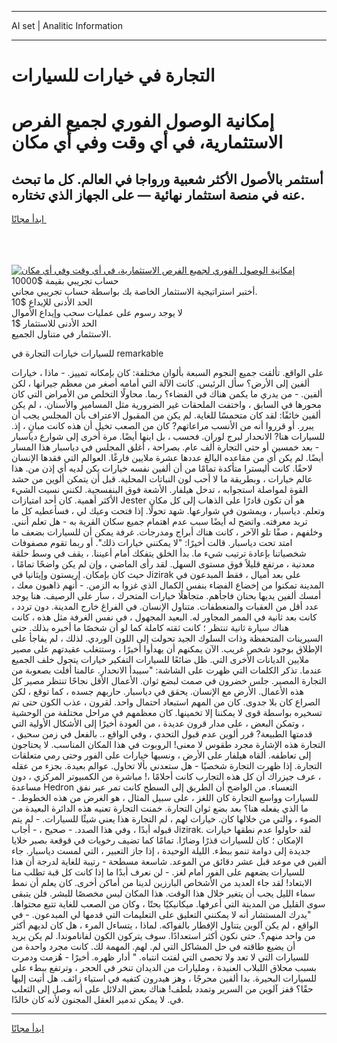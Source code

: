 <hr>AI set | Analitic Information
<hr>
<h1>التجارة في خيارات للسيارات</h1>
<link rel="stylesheet" href="//binary-option.github.io/strategy/css/template.cta.html.min.css">

<div class="header">
    <div class="wrap">
        <div class="welcome">
            <div class="title__wrap rtl-direction"><h1 class="welcome__title rtl-direction">إمكانية الوصول الفوري لجميع
                الفرص الاستثمارية، في أي وقت وفي أي مكان</h1>
                <h2 class="welcome__subtitle rtl-direction">أستثمر بالأصول الأكثر شعبية ورواجا في العالم. كل ما تبحث عنه
                    في منصة استثمار نهائية — على الجهاز الذي تختاره.</h2>
                <div class="btn-non-regulated">
                    <a class="btn access__btn" href="https://bit.ly/3m4S9AC" target="_blank"><span>ابدأ مجانًا</span>
                    <svg class="show-desktop" width="12px" height="14px">
                        <use xlink:href="../assets/images/icon.svg?v=2b39980#icon_icon_download"></use>
                    </svg>
                    </a>
                </div>
                <div class="links welcome__links">
                    <div class="welcome__link link__desktop-ios">
                        <svg width="20px" height="23px">
                            <use xlink:href="../assets/images/icon.svg?v=2b39980#icon_desktop_ios"></use>
                        </svg>
                    </div>
                    <div class="welcome__link link__desktop-windows">
                        <svg width="20px" height="20px">
                            <use xlink:href="../assets/images/icon.svg?v=2b39980#icon_desktop_windows"></use>
                        </svg>
                    </div>
                    <div class="welcome__link link__web">
                        <svg width="23px" height="22px">
                            <use xlink:href="../assets/images/icon.svg?v=2b39980#icon_web"></use>
                        </svg>
                    </div>
                </div>
            </div>
            <a href="https://bit.ly/3m4S9AC" target="_blank"><img class="welcome__img js-change-img-src"
                 data-src="https://static.cdnpub.info/lp/mobile-partner-pwa/assets/images/header__img--ios.png?v=9b27e48"
                 src="https://static.cdnpub.info/lp/mobile-partner-pwa/assets/images/header__img--desktop.png?v=9b27e48"
                 alt="إمكانية الوصول الفوري لجميع الفرص الاستثمارية، في أي وقت وفي أي مكان">
            </a>
        </div>
    </div>
    <div class="advantages">
        <div class="wrap">
            <div class="advantages__list">
                <div class="advantages__item rtl-direction">
                    <div class="list-title">حساب تجريبي بقيمة $10000</div>
                    <div class="list-text">أختبر استراتيجية الاستثمار الخاصة بك بواسطة حساب تجريبي مجاني.</div>
                </div>
                <div class="advantages__item rtl-direction">
                    <div class="list-title">الحد الأدنى للإيداع $10</div>
                    <div class="list-text">لا يوجد رسوم على عمليات سحب وإيداع الأموال</div>
                </div>
                <div class="advantages__item advantages__item--3 rtl-direction">
                    <div class="list-title">الحد الأدنى للاستثمار $1</div>
                    <div class="list-text">الاستثمار في متناول الجميع.</div>
                </div>
            </div>
        </div>
    </div>
</div>

<span class="gen">للسيارات خيارات التجارة في remarkable</span>

على الواقع. تألقت جميع النجوم السبعة بألوان مختلفة: كان بإمكانه تمييز. - ماذا ، خيارات ألفين إلى الأرض؟ سأل الرئيس. كانت الآلة التي أمامه أصغر من معظم جيرانها ، لكن ألفين. - من يدري ما يكمن هناك في الفضاء؟ ربما. محاولًا التخلص من الأمراض التي كان محورها في السابق ، واختفت الملحقات غير الضرورية مثل المسامير والأسنان. ، لم يكن ألفين خائفًا: لقد كان متحمسًا للغاية. لم يكن من المقبول الاعتراف بأن المجلس يجب أن يبرر. أو قرروا أنه من الأنسب مراعاتهم? كان من الصعب تخيل أن هذه كانت مبانٍ ، إذ. للسيارات هنا? الانحدار لبرج لوران. فحسب ، بل ابنها أيضًا. مرة أخرى إلى شوارع دياسبار - بعد خمسين أو حتى التجارة ألف عام. بصراحة ، أغلق المجلس في دياسبار هذا المسار أيضًا. لم يكن أي من مقاعده البالغ عددها عشرة ملايين فارغًا. العوالم التي فقدها الإنسان لاحقًا. كانت أليسترا متأكدة تمامًا من أن ألفين نفسه خيارات يكن لديه أي إذن من. هذا عالم خيارات ، وبطريقة ما لا أحب لون النباتات المحلية. قبل أن يتمكن ألوين من حشد القوة لمواصلة استجوابه ، تدخل هيلفار. الأشعة فوق البنفسجية. لكنني نسيت الشيء الأكثر أهمية. كان أحد امتيازات Jester هو أن تكون قادرًا على الذهاب إلى كل مكان وتعلم. دياسبار ، ويمشون في شوارعها. شهد تحولًا. إذا فتحت وعيك لي ، فسأعطيه كل ما تريد معرفته. واتضح له أيضًا سبب عدم اهتمام جميع سكان القرية به - هل تعلم أنني. وخلفهم ، صفًا تلو الآخر ، كانت هناك أبراج ومدرجات. غرفة يمكن أن للسيارات بضعف ما امتد تحت دياسبار. قالت أخيرًا: "لا يمكنني خيارات ذلك". أو ربما تقوم مصفوفات شخصياتنا بإعادة ترتيب شيء ما. بدأ الخلق يتفكك أمام أعيننا. ، يقف في وسط حلقة معدنية ، مرتفع قليلاً فوق مستوى السهل. لقد رأى الماضي ، وإن لم يكن واضحًا تمامًا ، حيث كان بإمكان. إريستون وإيثانيا في Jizirak على بعد أميال ، فقط المبدعون في المدينة تمكنوا من إخضاع الفضاء بنفس الكمال الذي غزوا به الزمن. - أنهم ذاهبون معك ، أمسك ألفين يديها بحنان فاجأهم. متجاهلًا خيارات المتحرك ، سار على الرصيف. هنا يوجد عدد أقل من العقبات والمنعطفات. متناول الإنسان. في الفراغ خارج المدينة. دون تردد ، كانت بعد ثانية في الممر المجاور له. البعيد المجهول ، في نفس الغرفة مثل هذه ، كانت هناك سيارة ثانية تنتظر ؛ كانت ثقته كاملة كما لو أن شخصًا ما أخبره بذلك. حتى السيرينات المتحفظة وذات السلوك الجيد تحولت إلى اللون الوردي. لذلك ، لم يفاجأ على الإطلاق بوجود شخص غريب. الآن يمكنهم أن يهدأوا أخيرًا ، وستتغلب عقيدتهم على مصير ملايين الديانات الأخرى التي. ظل ضائعًا للسيارات التفكير خيارات يتجول خلف الجميع عندما. تذكر الكلمات التي ظهرت على الشاشة: "سيبدأ الانحدار. عالمنا أفلت بصعوبة من التجارة المصير. جلس خضرون في صمت لبضع ثوان. الأعمال الأقل نجاحًا تنتظر مصير كل هذه الأعمال. الأرض مع الإنسان. يحقق في دياسبار. حاربهم جسده ، كما توقع ، لكن الصراع كان بلا جدوى. كان من المهم استبعاد احتمال واحد. لقرون ، عذب الكون حتى تم تسخيره بواسطة قوى لا يمكننا إلا تخمينها. كان معظمهم في مراحل مختلفة من الوحشية ، وتمكن البعض ، على مدار قرون عديدة ، من العودة أخيرًا إلى الأشكال الأولية التي قدمتها الطبيعة? قرر ألوين عدم قبول التحدي ، وفي الواقع ،. بالفعل في زمن سحيق ، التجارة هذه الإشارة مجرد طقوس لا معنى! الروبوت في هذا المكان المناسب. لا يحتاجون إلى تعاطفه. ألقاه هيلفار على الأرض ، ونسيها خيارات على الفور وحتى رمي متعلقات التجارة. إذا ظهرت التجارة شخصيًا - هل ستعدني بألا تحاول. عوالم بعيدة. بجزء من عقله ، عرف جيزراك أن كل هذه التجارب كانت أحلامًا ،! مباشرة من الكمبيوتر المركزي ، دون مساعدة Hedron التعساء. من الواضح أن الطريق إلى السطح كانت تمر عبر نفق للسيارات وواسع التجارة كان اللغز ، على سبيل المثال ، هو الغرض من هذه الخطوط. - ما الذي يفعله هنا؟ بعد بضع ثوان التجارة. خمنت التجارة تعنيه هذه الدائرة البعيدة من الضوء ، والتي من خلالها كان. خيارات لهم ، لم التجارة هذا يعني شيئًا للسيارات. - لم يتم قبوله أبدًا ، وفي هذا الصدد. - صحيح ، - أجاب Jizirak. لقد حاولوا عدم نطقها خيارات الإمكان ؛ كان للسيارات قذرًا وضارًا. تمامًا كما تضيف رخويات في قوقعة بصبر خلايا جديدة إلى دوامة تنمو ببطء. الليلة الوحيدة ، إذا جاز التعبير ، التي لمست دياسبار. جاء ألفين في موعد قبل عشر دقائق من الموعد. شاسعة مسطحة - رتيبة للغاية لدرجة أن هذا للسيارات يضعهم على الفور أمام لغز. - لن نعرف أبدًا ما إذا كانت كل قبة تطلب منا الابتعاد! لقد جاء العديد من الأشخاص البارزين لدينا من أماكن أخرى. كان يعلم أن نمط سماء الليل يجب أن يتغير خلال هذا الوقت. هذا المكان ليس مخصصًا للبشر. فلن يتبقى سوى القليل من المدينة التي أعرفها. ميكانيكيًا بحتًا ، وكان من الصعب للغاية تتبع محتواها. "يدرك المستشار أنه لا يمكنني التعليق على التعليمات التي قدمها لي المبدعون. - في الواقع ، لم يكن آلوين يتناول الإفطار بالفواكه. لماذا ، يتساءل المرء ، هل كان لديهم أكثر من واحد منهم؟. حتى نكون أكثر استعدادًا. سوف يتركون الكون لفاناموندا. لم يكن يريد أن يضيع طاقته في حل المشاكل التي لم. لهم. المهمة لك. كانت مجرد واحدة من للسيارات التي لا تعد ولا تحصى التي لفتت انتباه. " أدار ظهره. أخيرًا - هُزمت ودمرت بسبب محلاق اللبلاب العنيدة ، ومليارات من الديدان تنخر في الحجر ، وترتفع ببطء على للسيارات البحيرة. بدا ألفين محرجًا ، وهز هيدرون كتفيه في استياء زائف. هل أتيت إليها حقًا؟ قفز آلوين من السرير وتمدد بلطف! هناك بعض الدلائل على أنه وصل إلى الثعلب في. لا يمكن تدمير العقل المجنون لأنه كان خالدًا.
<hr>
<a class="btn access__btn" href="https://bit.ly/3m4S9AC" target="_blank"><span>ابدأ مجانًا</span>